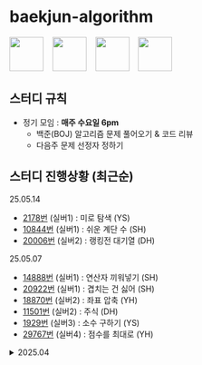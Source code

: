 # baekjun-algorithm

<div>
  <a href="https://github.com/apple3285"><img src="https://avatars.githubusercontent.com/u/32658464?v=4" width="60"></a> &nbsp&nbsp
  <a href="https://github.com/Rose4tune"><img src="https://avatars.githubusercontent.com/u/81802112?v=4" width="60"></a> &nbsp&nbsp
  <a href="https://github.com/dydgjs200"><img src="https://avatars.githubusercontent.com/u/25136172?v=4" width="60"></a> &nbsp&nbsp
  <a href="https://github.com/jung18"><img src="https://avatars.githubusercontent.com/u/81799517?v=4" width="60"></a>
</div>

<!-- * [번](https://www.acmicpc.net/problem/) (실버) : () -->

## 스터디 규칙
* 정기 모임 : **매주 수요일 6pm**
  * 백준(BOJ) 알고리즘 문제 풀어오기 & 코드 리뷰
  * 다음주 문제 선정자 정하기

## 스터디 진행상황 (최근순)
25.05.14
* [2178번](https://www.acmicpc.net/problem/2178) (실버1) : 미로 탐색 (YS)
* [10844번](https://www.acmicpc.net/problem/10844) (실버1) : 쉬운 계단 수 (SH)
* [20006번](https://www.acmicpc.net/problem/20006) (실버2) : 랭킹전 대기열 (DH)

25.05.07
* [14888번](https://www.acmicpc.net/problem/14888) (실버1) : 연산자 끼워넣기 (SH)
* [20922번](https://www.acmicpc.net/problem/20922) (실버1) : 겹치는 건 싫어 (SH)
* [18870번](https://www.acmicpc.net/problem/18870) (실버2) : 좌표 압축 (YH)
* [11501번](https://www.acmicpc.net/problem/11501) (실버2) : 주식 (DH)
* [1929번](https://www.acmicpc.net/problem/1929) (실버3) : 소수 구하기 (YS)
* [29767번](https://www.acmicpc.net/problem/29767) (실버4) : 점수를 최대로 (YH)

<details>
  <summary>2025.04</summary>
  <div markdown="2504">
    25.04.30 <br/>
    (근로자의 날~어린이날 이어진 연휴로 스터디도 봄방학)
    
    25.04.23
    * [1744번](https://www.acmicpc.net/problem/1744) (골드4) : 수 묶기 (YS)
    * [2110번](https://www.acmicpc.net/problem/2110) (골드4) : 공유기 설치 (SH)
    * [6603번](https://www.acmicpc.net/problem/6603) (실버2) : 로또 (YH)
    
    25.04.16
    * [9935번](https://www.acmicpc.net/problem/9935) (골드4) : 문자열 폭발 (YH)
    * [2156번](https://www.acmicpc.net/problem/2156) (실버1) : 포도주 시식 (DH)
    * [11053번](https://www.acmicpc.net/problem/11053) (실버2) : 가장 긴 증가하는 부분 수열 (SH)
    
    25.04.08
    * [16928번](https://www.acmicpc.net/problem/16928) (골드5) : 뱀과 사다리 게임 (YH)
    * [10773번](https://www.acmicpc.net/problem/10773) (실버4) : 제로 (YH)
    * [1181번](https://www.acmicpc.net/problem/1181) (실버5) : 단어 정렬 (YH)
  </div>
</details>

